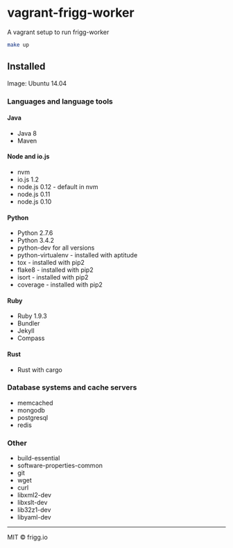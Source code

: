 # vagrant-frigg-worker
A vagrant setup to run frigg-worker

```bash
make up
```

## Installed
Image: Ubuntu 14.04

### Languages and language tools
#### Java
* Java 8
* Maven

#### Node and io.js
* nvm
* io.js 1.2
* node.js 0.12 - default in nvm
* node.js 0.11
* node.js 0.10

#### Python
* Python 2.7.6
* Python 3.4.2
* python-dev for all versions
* python-virtualenv - installed with aptitude
* tox - installed with pip2
* flake8 - installed with pip2
* isort - installed with pip2
* coverage - installed with pip2

#### Ruby
* Ruby 1.9.3
* Bundler
* Jekyll
* Compass

#### Rust
* Rust with cargo

### Database systems and cache servers
* memcached
* mongodb
* postgresql
* redis

### Other
* build-essential
* software-properties-common
* git
* wget
* curl
* libxml2-dev
* libxslt-dev
* lib32z1-dev
* libyaml-dev


--------------
MIT © frigg.io
